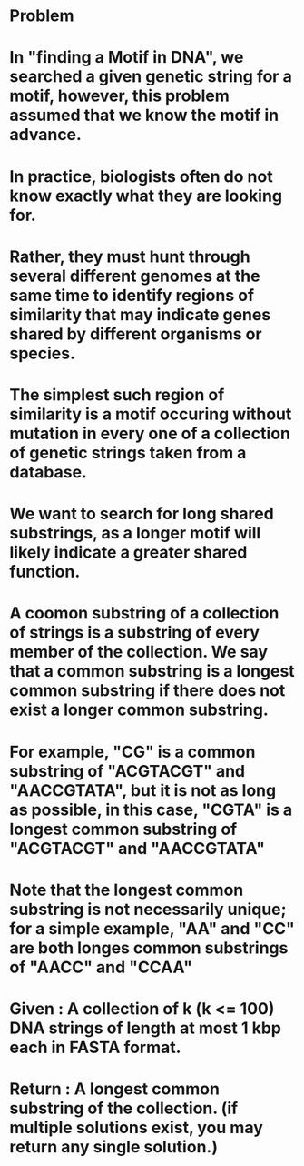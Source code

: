 # Problem

# In "finding a Motif in DNA", we searched a given genetic string for a motif, however, this problem assumed that we know the motif in advance.
# In practice, biologists often do not know exactly what they are looking for. 
# Rather, they must hunt through several different genomes at the same time to identify regions of similarity that may indicate genes shared by different organisms or species.

# The simplest such region of similarity is a motif occuring without mutation in every one of a collection of genetic strings taken from a database.
# We want to search for long shared substrings, as a longer motif will likely indicate a greater shared function.

# A coomon substring of a collection of strings is a substring of every member of the collection. We say that a common substring is a longest common substring if there does not exist a longer common substring.

# For example, "CG" is a common substring of "ACGTACGT" and "AACCGTATA", but it is not as long as possible, in this case, "CGTA" is a longest common substring of "ACGTACGT" and "AACCGTATA"

# Note that the longest common substring is not necessarily unique; for a simple example, "AA" and "CC" are both longes common substrings of "AACC" and "CCAA" 

# Given : A collection of k (k <= 100) DNA strings of length at most 1 kbp each in FASTA format.
# Return : A longest common substring of the collection. (if multiple solutions exist, you may return any single solution.)
